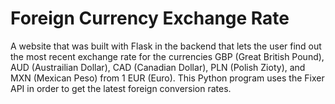 # Foreign Currency Exchange Rate
A website that was built with Flask in the backend that lets the user find out the most recent exchange rate for the currencies GBP (Great British Pound), AUD (Austrailian Dollar), CAD (Canadian Dollar), PLN (Polish Zioty), and MXN (Mexican Peso) from 1 EUR (Euro). This Python program uses the Fixer API in order to get the latest foreign conversion rates.

